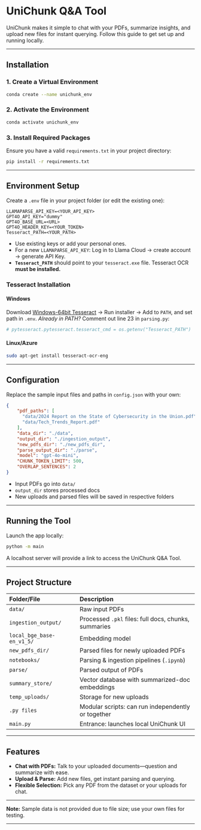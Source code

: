 # UniChunk Q\&A Tool

UniChunk makes it simple to chat with your PDFs, summarize insights, and upload new files for instant querying. Follow this guide to get set up and running locally.

***

## Installation

### 1. Create a Virtual Environment

```bash
conda create --name unichunk_env
```


### 2. Activate the Environment

```bash
conda activate unichunk_env
```


### 3. Install Required Packages

Ensure you have a valid `requirements.txt` in your project directory:

```bash
pip install -r requirements.txt
```


***

## Environment Setup

Create a `.env` file in your project folder (or edit the existing one):

```env
LLAMAPARSE_API_KEY=<YOUR_API_KEY>
GPT4O_API_KEY="dummy"
GPT4O_BASE_URL=<URL>
GPT4O_HEADER_KEY=<YOUR_TOKEN>
Tesseract_PATH=<YOUR_PATH>
```

- Use existing keys or add your personal ones.
- For a new `LLAMAPARSE_API_KEY`:
Log in to Llama Cloud → create account → generate API Key.
- **`Tesseract_PATH`** should point to your `tesseract.exe` file.
Tesseract OCR **must be installed.**


### Tesseract Installation

#### Windows

Download [Windows-64bit Tesseract](https://github.com/UB-Mannheim/tesseract/wiki) → Run installer → Add to `PATH`, and set path in `.env`.
*Already in PATH?*
Comment out line 23 in `parsing.py`:

```python
# pytesseract.pytesseract.tesseract_cmd = os.getenv("Tesseract_PATH")
```


#### Linux/Azure

```bash
sudo apt-get install tesseract-ocr-eng
```


***

## Configuration

Replace the sample input files and paths in `config.json` with your own:

```json
{
    "pdf_paths": [
      "data/2024 Report on the State of Cybersecurity in the Union.pdf",
      "data/Tech_Trends_Report.pdf"
    ],
    "data_dir": "./data",
    "output_dir": "./ingestion_output",
    "new_pdfs_dir": "./new_pdfs_dir",
    "parse_output_dir": "./parse",
    "model": "gpt-4o-mini",
    "CHUNK_TOKEN_LIMIT": 500,
    "OVERLAP_SENTENCES": 2
}
```

- Input PDFs go into `data/`
- `output_dir` stores processed docs
- New uploads and parsed files will be saved in respective folders

***

## Running the Tool

Launch the app locally:

```bash
python -m main
```

A localhost server will provide a link to access the UniChunk Q\&A Tool.

***

## Project Structure

| Folder/File | Description |
| :-- | :-- |
| `data/` | Raw input PDFs |
| `ingestion_output/` | Processed `.pkl` files: full docs, chunks, summaries |
| `local_bge_base-en_v1_5/` | Embedding model |
| `new_pdfs_dir/` | Parsed files for newly uploaded PDFs |
| `notebooks/` | Parsing \& ingestion pipelines (`.ipynb`) |
| `parse/` | Parsed output of PDFs |
| `summary_store/` | Vector database with summarized-doc embeddings |
| `temp_uploads/` | Storage for new uploads |
| `.py files` | Modular scripts: can run independently or together |
| `main.py` | Entrance: launches local UniChunk UI |


***

## Features

- **Chat with PDFs:** Talk to your uploaded documents—question and summarize with ease.
- **Upload \& Parse:** Add new files, get instant parsing and querying.
- **Flexible Selection:** Pick any PDF from the dataset or your uploads for chat.

***

**Note:**
Sample data is not provided due to file size; use your own files for testing.

***
